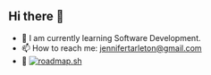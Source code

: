## Hi there 👋 

<!--
**JenniferT9462/JenniferT9462** is a ✨ _special_ ✨ repository because its `README.md` (this file) appears on your GitHub profile. 

Here are some ideas to get you started: -->
- 🌱 I am currently learning Software Development.
- 📫 How to reach me: <jennifertarleton@gmail.com>
- 🔭 [![roadmap.sh](https://roadmap.sh/card/wide/6757038decc889bb0d80c0a0?variant=dark&roadmaps=mongodb)](https://roadmap.sh)


